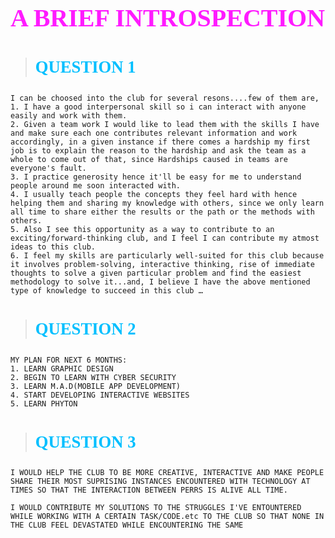 # <p style="font-family: alef; font-size:30pt; font-style:bold; color:#ff1aff ;">A BRIEF INTROSPECTION</p>
#
>## <p style="font-family: comic sans ms; font-size:20pt; font-style:bold; color: #00bfff;">**QUESTION 1**</p>
```
I can be choosed into the club for several resons....few of them are,
1. I have a good interpersonal skill so i can interact with anyone easily and work with them.
2. Given a team work I would like to lead them with the skills I have and make sure each one contributes relevant information and work accordingly, in a given instance if there comes a hardship my first job is to explain the reason to the hardship and ask the team as a whole to come out of that, since Hardships caused in teams are everyone's fault.
3. I practice generosity hence it'll be easy for me to understand people around me soon interacted with.
4. I usually teach people the concepts they feel hard with hence helping them and sharing my knowledge with others, since we only learn all time to share either the results or the path or the methods with others.
5. Also I see this opportunity as a way to contribute to an exciting/forward-thinking club, and I feel I can contribute my atmost ideas to this club.
6. I feel my skills are particularly well-suited for this club because it involves problem-solving, interactive thinking, rise of immediate thoughts to solve a given particular problem and find the easiest methodology to solve it...and, I believe I have the above mentioned  type of knowledge to succeed in this club … 
```
#
>## <p style="font-family: comic sans ms; font-size:20pt; font-style:bold; color: #00bfff;">**QUESTION 2**</p>
```
MY PLAN FOR NEXT 6 MONTHS:
1. LEARN GRAPHIC DESIGN
2. BEGIN TO LEARN WITH CYBER SECURITY
3. LEARN M.A.D(MOBILE APP DEVELOPMENT) 
4. START DEVELOPING INTERACTIVE WEBSITES 
5. LEARN PHYTON
```
#

>## <p style="font-family: comic sans ms; font-size:20pt; font-style:bold; color: #00bfff;">**QUESTION 3**</p>
```
I WOULD HELP THE CLUB TO BE MORE CREATIVE, INTERACTIVE AND MAKE PEOPLE SHARE THEIR MOST SUPRISING INSTANCES ENCOUNTERED WITH TECHNOLOGY AT TIMES SO THAT THE INTERACTION BETWEEN PERRS IS ALIVE ALL TIME.

I WOULD CONTRIBUTE MY SOLUTIONS TO THE STRUGGLES I'VE ENTOUNTERED WHILE WORKING WITH A CERTAIN TASK/CODE.etc TO THE CLUB SO THAT NONE IN THE CLUB FEEL DEVASTATED WHILE ENCOUNTERING THE SAME

```
